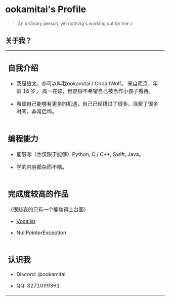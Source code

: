# ookamitai's Profile

> An ordinary person, yet nothing's working out for me :/

## 关于我？

<table>
<tr><td>

## 自我介绍

- 我是狼太，亦可以叫我ookamitai / CobaltWolf。 来自南京，年龄 16 岁， 高一在读，但是很不希望自己被当作小孩子看待。

- 希望自己能够有更多的机遇，自己已经错过了很多，浪费了很多时间，非常后悔。

</tr></td>

<tr><td>

## 编程能力

- 能够写（也仅限于能够）Python, C / C++, Swift, Java。
  
- 学的内容都杂而不精。

</tr></td>

<tr><td>

## 完成度较高的作品

（很悲哀的只有一个能端得上台面）

- [Vocalist](https://github.com/ookamitai/Vocalist)

- NullPointerException

</tr></td>

<tr><td>

## 认识我

- Discord: @ookamitai

- QQ: 3271099361
  

</tr></td>

</table>
